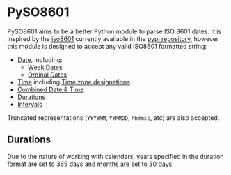 PySO8601
========

PySO8601 aims to be a better Python module to parse ISO 8601 dates. It is inspired 
by the [iso8601](http://code.google.com/p/pyiso8601) currently available in the 
[pypi repository](http://pypi.python.org/pypi/iso8601), however this module is 
designed to accept any valid ISO8601 formatted string:

 - [Date](http://en.wikipedia.org/wiki/ISO_8601#Dates), including:
   - [Week Dates](http://en.wikipedia.org/wiki/ISO_8601#Week_dates)
   - [Ordinal Dates](http://en.wikipedia.org/wiki/ISO_8601#Ordinal_dates)
 - [Time](http://en.wikipedia.org/wiki/ISO_8601#Times) including [Time zone designations](http://en.wikipedia.org/wiki/ISO_8601#Time_zone_designators)
 - [Combined Date & Time](http://en.wikipedia.org/wiki/ISO_8601#Combined_date_and_time_representations)
 - [Durations](http://en.wikipedia.org/wiki/ISO_8601#Durations)
 - [Intervals](http://en.wikipedia.org/wiki/ISO_8601#Time_intervals)

Truncated representations (`YYYYMM`, `YYMMDD`, `hhmmss`, etc) are also accepted.

Durations
---------

Due to the nature of working with calendars, years specified in the duration format are set to 365 days and months are set to 30 days.
